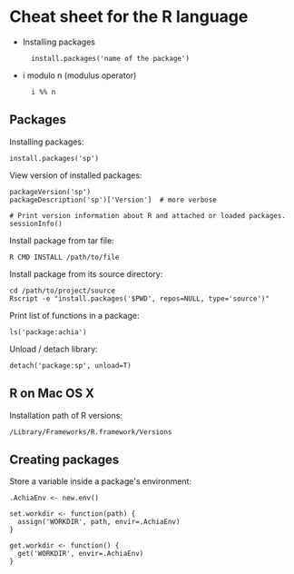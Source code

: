 Cheat sheet for the R language
==============================


- Installing packages

        install.packages('name of the package')

- i modulo n (modulus operator)

        i %% n

Packages
--------

Installing packages:

    install.packages('sp')

View version of installed packages:

    packageVersion('sp')
    packageDescription('sp')['Version']  # more verbose

    # Print version information about R and attached or loaded packages.
    sessionInfo()

Install package from tar file:

    R CMD INSTALL /path/to/file

Install package from its source directory:

    cd /path/to/project/source
    Rscript -e "install.packages('$PWD', repos=NULL, type='source')"

Print list of functions in a package:

    ls('package:achia')

Unload / detach library:

    detach('package:sp', unload=T)

R on Mac OS X
-------------

Installation path of R versions:

    /Library/Frameworks/R.framework/Versions

Creating packages
-----------------

Store a variable inside a package's environment:

    .AchiaEnv <- new.env()

    set.workdir <- function(path) {
      assign('WORKDIR', path, envir=.AchiaEnv)
    }

    get.workdir <- function() {
      get('WORKDIR', envir=.AchiaEnv)
    }
